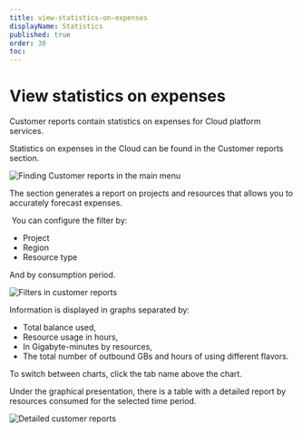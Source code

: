 ```yaml
---
title: view-statistics-on-expenses
displayName: Statistics
published: true
order: 30
toc:
---
```

# View statistics on expenses

Customer reports contain statistics on expenses for Cloud platform services. 

Statistics on expenses in the Cloud can be found in the Customer reports section. 

![Finding Customer reports in the main menu](https://assets.gcore.pro/docs/cloud/getting-started/statistics/1-customer-reports-in-the-menu.png)

The section generates a report on projects and resources that allows you to accurately forecast expenses. 

 You can configure the filter by: 

*   Project 
*   Region 
*   Resource type

And by consumption period.

![Filters in customer reports](https://assets.gcore.pro/docs/cloud/getting-started/statistics/2-filters-in-customer-reports.png)

Information is displayed in graphs separated by: 

*   Total balance used, 
*   Resource usage in hours,
*   In Gigabyte-minutes by resources, 
*   The total number of outbound GBs and hours of using different flavors. 

To switch between charts, click the tab name above the chart. 

Under the graphical presentation, there is a table with a detailed report by resources consumed for the selected time period. 

![Detailed customer reports](https://assets.gcore.pro/docs/cloud/getting-started/statistics/3-customer-reports-detailed.png)